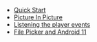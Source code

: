 - [Quick Start](/)
- [Picture In Picture](picture-in-picture.md)
- [Listening the player events](listening-player-events.md)
- [File Picker and Android 11](file-picker.md)
